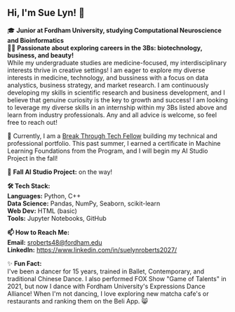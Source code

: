 ## Hi, I'm Sue Lyn! 👋

🎓 **Junior at Fordham University, studying Computational Neuroscience and Bioinformatics**  
👩‍💼 **Passionate about exploring careers in the 3Bs: biotechnology, business, and beauty!**  
  While my undergraduate studies are medicine-focused, my interdisciplinary interests thrive in creative settings! I am eager to explore my diverse interests in medicine,                 technology, and bussiness with a focus on data analystics, business strategy, and market research. I am continuously developing my skills in scientific research and business            development, and I believe that genuine curiosity is the key to growth and success! I am looking to leverage my diverse skills in an internship within my 3Bs listed above and learn     from industry professionals. Any and all advice is welcome, so feel free to reach out!
  
🌱 Currently, I am a [Break Through Tech Fellow](url) building my technical and professional portfolio. This past summer, I earned a certificate in Machine Learning Foundations from the Program, and I will begin my AI Studio Project in the fall!

🎯 **Fall AI Studio Project:** on the way! 

**🛠 Tech Stack:**  
**Languages:** Python, C++  
**Data Science:** Pandas, NumPy, Seaborn, scikit-learn  
**Web Dev:** HTML (basic)  
**Tools:** Jupyter Notebooks, GitHub  

**📫 How to Reach Me:**  
**Email:** sroberts48@fordham.edu  
**LinkedIn:** https://www.linkedin.com/in/suelynroberts2027/

✨ **Fun Fact:**  
I've been a dancer for 15 years, trained in Ballet, Contemporary, and traditional Chinese Dance. I also performed FOX Show "Game of Talents" in 2021, but now I dance with Fordham University's Expressions Dance Alliance! When I'm not dancing, I love exploring new matcha cafe's or restaurants and ranking them on the Beli App. 😸
<!--
**Suelyn-R/Suelyn-R** is a ✨ _special_ ✨ repository because its `README.md` (this file) appears on your GitHub profile.

Here are some ideas to get you started:

- 🔭 I’m currently working on ...
- 🌱 I’m currently learning ...
- 👯 I’m looking to collaborate on ...
- 🤔 I’m looking for help with ...
- 💬 Ask me about ...
- 📫 How to reach me: ...
- 😄 Pronouns: ...
- ⚡ Fun fact: ...
-->
